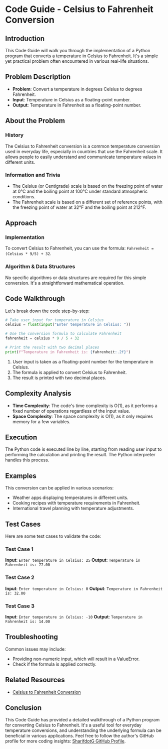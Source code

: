 # Code Guide - Celsius to Fahrenheit Conversion

## Introduction
This Code Guide will walk you through the implementation of a Python program that converts a temperature in Celsius to Fahrenheit. It's a simple yet practical problem often encountered in various real-life situations.

## Problem Description
- **Problem**: Convert a temperature in degrees Celsius to degrees Fahrenheit.
- **Input**: Temperature in Celsius as a floating-point number.
- **Output**: Temperature in Fahrenheit as a floating-point number.

## About the Problem
### History
The Celsius to Fahrenheit conversion is a common temperature conversion used in everyday life, especially in countries that use the Fahrenheit scale. It allows people to easily understand and communicate temperature values in different units.

### Information and Trivia
- The Celsius (or Centigrade) scale is based on the freezing point of water at 0°C and the boiling point at 100°C under standard atmospheric conditions.
- The Fahrenheit scale is based on a different set of reference points, with the freezing point of water at 32°F and the boiling point at 212°F.

## Approach
### Implementation
To convert Celsius to Fahrenheit, you can use the formula: `Fahrenheit = (Celsius * 9/5) + 32`.

### Algorithm & Data Structures
No specific algorithms or data structures are required for this simple conversion. It's a straightforward mathematical operation.

## Code Walkthrough
Let's break down the code step-by-step:

```python
# Take user input for temperature in Celsius
celsius = float(input("Enter temperature in Celsius: "))

# Use the conversion formula to calculate Fahrenheit
fahrenheit = celsius * 9 / 5 + 32

# Print the result with two decimal places
print(f"Temperature in Fahrenheit is: {fahrenheit:.2f}")
```

1. User input is taken as a floating-point number for the temperature in Celsius.
2. The formula is applied to convert Celsius to Fahrenheit.
3. The result is printed with two decimal places.

## Complexity Analysis
- **Time Complexity**: The code's time complexity is O(1), as it performs a fixed number of operations regardless of the input value.
- **Space Complexity**: The space complexity is O(1), as it only requires memory for a few variables.

## Execution
The Python code is executed line by line, starting from reading user input to performing the calculation and printing the result. The Python interpreter handles this process.

## Examples
This conversion can be applied in various scenarios:
- Weather apps displaying temperatures in different units.
- Cooking recipes with temperature requirements in Fahrenheit.
- International travel planning with temperature adjustments.

## Test Cases
Here are some test cases to validate the code:

### Test Case 1
**Input**: `Enter temperature in Celsius: 25`
**Output**: `Temperature in Fahrenheit is: 77.00`

### Test Case 2
**Input**: `Enter temperature in Celsius: 0`
**Output**: `Temperature in Fahrenheit is: 32.00`

### Test Case 3
**Input**: `Enter temperature in Celsius: -10`
**Output**: `Temperature in Fahrenheit is: 14.00`

## Troubleshooting
Common issues may include:
- Providing non-numeric input, which will result in a ValueError.
- Check if the formula is applied correctly.

## Related Resources
- [Celsius to Fahrenheit Conversion](https://en.wikipedia.org/wiki/Celsius)

## Conclusion
This Code Guide has provided a detailed walkthrough of a Python program for converting Celsius to Fahrenheit. It's a useful tool for everyday temperature conversions, and understanding the underlying formula can be beneficial in various applications. Feel free to follow the author's GitHub profile for more coding insights: [SharifdotG GitHub Profile](https://github.com/SharifdotG).